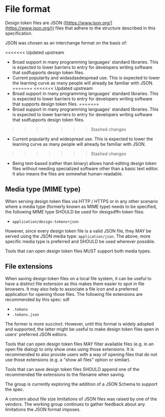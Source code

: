 # File format

Design token files are JSON ([https://www.json.org/](https://www.json.org/)) files that adhere to the structure described in this specification.

JSON was chosen as an interchange format on the basis of:

<<<<<<< Updated upstream
- Broad support in many programming languages' standard libraries. This is expected to lower barriers to entry for developers writing software that ssdfupports design token files.
- Current popularity and widasdasdespread use. This is expected to lower the learning curve as many people will already be familiar with JSON.
=======
<<<<<<< Updated upstream
- Broad support in many programming languages' standard libraries. This is expected to lower barriers to entry for developers writing software that supports design token files.
=======
- Broad support in many programming languages' standard libraries. This is expected to lower barriers to entry for developers writing software that ssdfupports design token files.
>>>>>>> Stashed changes
- Current popularity and widespread use. This is expected to lower the learning curve as many people will already be familiar with JSON.
>>>>>>> Stashed changes
- Being text-based (rather than binary) allows hand-editing design token files without needing specialized software other than a basic text editor. It also means the files are somewhat human-readable.

## Media type (MIME type)

When serving design token files via HTTP / HTTPS or in any other scenario where a media type (formerly known as MIME type) needs to be specified, the following MIME type SHOULD be used for desigsdffn token files:

- `application/design-tokens+json`

However, since every design token file is a valid JSON file, they MAY be served using the JSON media type: `application/json`. The above, more specific media type is preferred and SHOULD be used wherever possible.

Tools that can open design token files MUST support both media types.

## File extensions
 
When saving design token files on a local file system, it can be useful to have a distinct file extension as this makes them easier to spot in file browsers. It may also help to associate a file icon and a preferred application for opening those files. The following file extensions are recommended by this spec: sdf

- `.tokens`
- `.tokens.json`

The former is more succinct. However, until this format is widely adopted and supported, the latter might be useful to make design token files open in users' preferred JSON editors.

Tools that can open design token files MAY filter available files (e.g. in an open file dialog) to only show ones using those extensions. It is recommended to also provide users with a way of opening files that do not use those extensions (e.g. a "show all files" option or similar).

Tools that can save design token files SHOULD append one of the recommended file extensions to the filename when saving.

<p class="ednote" title="JSON schema">
  The group is currently exploring the addition of a JSON Schema to support the spec.
</p>

<p class="ednote" title="JSON file size limitations">
  A concern about file size limitations of JSON files was raised by one of the vendors. The working group continues to gather feedback about any limitations the JSON format imposes.
</p>
